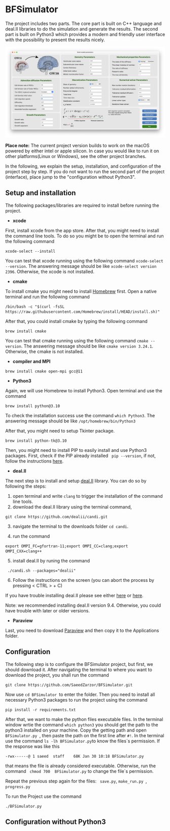 # BFSimulator

The project includes two parts. The core part is built on C++ language and deal.II libraries to do the simulation and generate the results. The second part is built on Python3 which provides a modern and friendly user interface with the possibility to present the results nicely.

![Alt](/Images/example.png)

**Place note:** The current project version builds to work on the macOS powered by either intel or apple silicon. In case you would like to run it on other platforms(Linux or Windows), see the other project branches.

In the following, we explain the setup, installation, and configuration of the project step by step. If you do not want to run the second part of the project (interface), place jump to the "configuration without Python3".

## Setup and installation
The following packages/libraries are required to install before running the project.

* **xcode**

First, install xcode from the app store. After that, you might need to install the command line tools. To do so you might be to open the terminal and run the following command

```
xcode-select --install
```

You can test that xcode running using the following command ``` xcode-select --version ```. The answering message should be like ```xcode-select version 2396```. Otherwise, the xcode is not installed.

* **cmake**

To install cmake you might need to install [Homebrew](https://brew.sh/) first. Open a native terminal and run the following command 

````
/bin/bash -c "$(curl -fsSL https://raw.githubusercontent.com/Homebrew/install/HEAD/install.sh)"
````

After that, you could install cmake by typing the following command 
````
brew install cmake 
````

You can test that cmake running using the following command ``` cmake --version ```. The answering message should be like ```cmake version 3.24.1```. Otherwise, the cmake is not installed. 

* **compiler and MPI**

````
brew install cmake open-mpi gcc@11
````

* **Python3**

Again, we will use Homebrew to install Python3. Open terminal and use the command 

````
brew install python@3.10
````

To check the installation success use the command ```which Python3```. The answering message should be like ```/opt/homebrew/bin/Python3```

After that, you might need to setup Tkinter package.  

````
brew install python-tk@3.10
````

Then, you might need to install PIP to easily install and use Python3 packages. First, check if the PIP already installed ``` pip --version```, if not, follow the instructions [here](https://www.groovypost.com/howto/install-pip-on-a-mac/#:~:text=To%20install%20PIP%20using%20ensurepip,instructions%20to%20complete%20this%20process.).

* **deal.II**

The next step is to install and setup [deal.II](https://www.dealii.org/) library. You can do so by following the steps:

1. open terminal and write ```clang``` to trigger the installation of the command line tools. 
2. download the deal.II library using the terminal command,
````
git clone https://github.com/dealii/candi.git
````
3. navigate the terminal to the downloads folder ```cd candi```.

4. run the command
````
export OMPI_FC=gfortran-11;export OMPI_CC=clang;export OMPI_CXX=clang++
````
5. install deal.II by runing the command

````
 ./candi.sh --packages="dealii"
````
6. Follow the instructions on the screen (you can abort the process by pressing < CTRL > + C)

If you have trouble installing deal.II please see either [here](https://github.com/dealii/candi) or [here](https://github.com/dealii/dealii/wiki/MacOSX).

Note: we recommended installing deal.II version 9.4. Otherwise, you could have trouble with later or older versions.

* **Paraview**

Last, you need to download [Paraview](https://www.paraview.org/) and then copy it to the Applications folder.

## Configuration

The following step is to configure the BFSimulator project, but first, we should download it. After navigating the terminal to where you want to download the project, you shall run the command
````
git clone https://github.com/SaeedZarzor/BFSimulator.git
````

Now use ```cd BFSimulator ```to enter the folder. Then you need to install all necessary Python3 packages to run the project using the command
````
pip install -r requirements.txt
````

After that, we want to make the python files executable files. In the terminal window wrtie the command ```which python3``` you should get the path to the python3 installed on your machine. Copy the getting path and open ```BFSimulator.py ```, then paste the path on the first line after ```#!```.
In the terminal use the command ```ls -lh BFSimulator.py```to know the files´s permission. If the response was like this 
````
-rwx------@ 1 saeed  staff    68K Jan 30 10:18 BFSimulator.py
````
that means the file is already considered executable. Otherwise, run the command ``` chmod 700  BFSimulator.py``` to change the file´s permission.

Repeat the previous step again for the files: ``` save.py```, ```make_run.py ```, ```progress.py```


To run the Project use the command
````
./BFSimulator.py 
````
## Configuration without Python3

